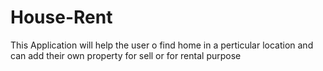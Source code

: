 # House-Rent
This Application will help the user o find home in a perticular location and can add their own property for sell or for rental purpose
